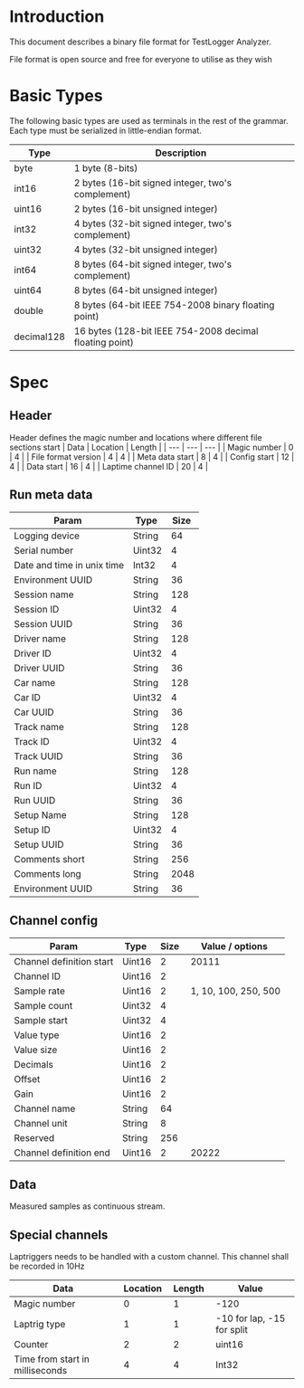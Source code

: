 Introduction
============

This document describes a binary file format for TestLogger Analyzer.

File format is open source and free for everyone to utilise as they wish

Basic Types
===========

The following basic types are used as terminals in the rest of the grammar. Each type must be serialized in little-endian format.

| Type | Description |
| --- | --- |
| byte | 1 byte (8-bits) |
| int16 | 2 bytes (16-bit signed integer, two's complement) |
| uint16 | 2 bytes (16-bit unsigned integer) |
| int32 | 4 bytes (32-bit signed integer, two's complement) |
| uint32 | 4 bytes (32-bit unsigned integer) |
| int64 | 8 bytes (64-bit signed integer, two's complement) |
| uint64 | 8 bytes (64-bit unsigned integer) |
| double | 8 bytes (64-bit IEEE 754-2008 binary floating point) |
| decimal128 | 16 bytes (128-bit IEEE 754-2008 decimal floating point) |

Spec
====

Header
------
Header defines the magic number and locations where different file sections start
| Data | Location | Length |
| --- | --- | --- |
| Magic number | 0 | 4 |
| File format version | 4 | 4 |
| Meta data start | 8 | 4 |
| Config start | 12 | 4 |
| Data start | 16 | 4 |
| Laptime channel ID | 20 | 4 |

Run meta data
-------------
| Param | Type | Size |
| --- | --- | --- |
| Logging device | String | 64 |
| Serial number | Uint32 | 4 |
| Date and time in unix time | Int32 | 4 |
| Environment UUID | String | 36 |
| Session name | String | 128 |
| Session ID | Uint32 | 4 |
| Session UUID | String | 36 |
| Driver name | String | 128 |
| Driver ID | Uint32 | 4 |
| Driver UUID | String | 36 |
| Car name | String | 128 |
| Car ID | Uint32 | 4 |
| Car UUID | String | 36 |
| Track name | String | 128 |
| Track ID | Uint32 | 4 |
| Track UUID | String | 36 |
| Run name | String | 128 |
| Run ID | Uint32 | 4 |
| Run UUID | String | 36 |
| Setup Name | String | 128 |
| Setup ID | Uint32 | 4 |
| Setup UUID | String | 36 |
| Comments short | String | 256 |
| Comments long | String | 2048 |
| Environment UUID | String | 36 |

Channel config
--------------
| Param | Type | Size | Value / options |
| --- | --- | --- | --- |
| Channel definition start | Uint16 | 2 | 20111 |
| Channel ID | Uint16 | 2 | |
| Sample rate | Uint16 | 2 | 1, 10, 100, 250, 500 |
| Sample count | Uint32 | 4 | |
| Sample start | Uint32 | 4 | |
| Value type | Uint16 | 2 | |
| Value size | Uint16 | 2 | |
| Decimals | Uint16 | 2 | |
| Offset | Uint16 | 2 | |
| Gain | Uint16 | 2 | |
| Channel name | String | 64 | |
| Channel unit | String | 8 | |
| Reserved | String | 256 | |
| Channel definition end | Uint16 | 2 | 20222 |

Data
----
Measured samples as continuous stream.

Special channels
----------------
Laptriggers needs to be handled with a custom channel. This channel shall be recorded in 10Hz

| Data | Location | Length | Value  |
| --- | --- | --- | --- |
| Magic number | 0 | 1 | -120 |
| Laptrig type | 1 | 1 | -10 for lap, -15 for split |
| Counter | 2 | 2 | uint16 |
| Time from start in milliseconds | 4 | 4 | Int32 |
